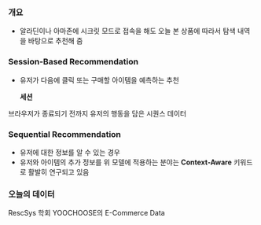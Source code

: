 ### 개요

- 알라딘이나 아마존에 시크릿 모드로 접속을 해도 오늘 본 상품에 따라서 탐색 내역을 바탕으로 추천해 줌

### Session-Based Recommendation

- 유저가 다음에 클릭 또는 구매할 아이템을 예측하는 추천

  **세션**

브라우저가 종료되기 전까지 유저의 행동을 담은 시퀀스 데이터

### Sequential Recommendation

- 유저에 대한 정보를 알 수 있는 경우
- 유저와 아이템의 추가 정보를 위 모델에 적용하는 분야는 **Context-Aware** 키워드로 활발히 연구되고 있음

### 오늘의 데이터

RescSys 학회 YOOCHOOSE의 E-Commerce Data